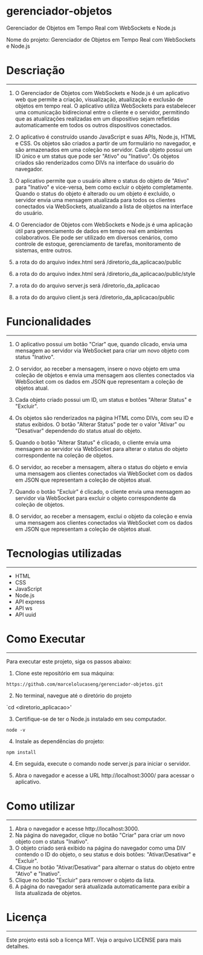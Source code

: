 # gerenciador-objetos
Gerenciador de Objetos em Tempo Real com WebSockets e Node.js

Nome do projeto: Gerenciador de Objetos em Tempo Real com WebSockets e Node.js

# Descriação
  ----------

1.  O Gerenciador de Objetos com WebSockets e Node.js é um aplicativo web que permite a criação, visualização, atualização e exclusão de objetos em tempo real. O aplicativo utiliza WebSockets para estabelecer uma comunicação bidirecional entre o cliente e o servidor, permitindo que as atualizações realizadas em um dispositivo sejam refletidas automaticamente em todos os outros dispositivos conectados.

2.  O aplicativo é construído usando JavaScript e suas APIs, Node.js, HTML e CSS. Os objetos são criados a partir de um formulário no navegador, e são armazenados em uma coleção no servidor. Cada objeto possui um ID único e um status que pode ser "Ativo" ou "Inativo". Os objetos criados são renderizados como DIVs na interface do usuário do navegador.

3.  O aplicativo permite que o usuário altere o status do objeto de "Ativo" para "Inativo" e vice-versa, bem como excluir o objeto completamente. Quando o status do objeto é alterado ou um objeto é excluído, o servidor envia uma mensagem atualizada para todos os clientes conectados via WebSockets, atualizando a lista de objetos na interface do usuário.

4.  O Gerenciador de Objetos com WebSockets e Node.js é uma aplicação útil para gerenciamento de dados em tempo real em ambientes colaborativos. Ele pode ser utilizado em diversos cenários, como controle de estoque, gerenciamento de tarefas, monitoramento de sistemas, entre outros.

5.  a rota do do arquivo index.html será /diretorio_da_aplicacao/public

6.  a rota do do arquivo index.html será /diretorio_da_aplicacao/public/style

7.  a rota do do arquivo server.js será /diretorio_da_aplicacao

8.  a rota do do arquivo client.js será /diretorio_da_aplicacao/public

# Funcionalidades
  ---------------

1.  O aplicativo possui um botão "Criar" que, quando clicado, envia uma mensagem ao servidor via WebSocket para criar um novo objeto com status "Inativo".

2.  O servidor, ao receber a mensagem, insere o novo objeto em uma coleção de objetos e envia uma mensagem aos clientes conectados via WebSocket com os dados em JSON que representam a coleção de objetos atual.

3.  Cada objeto criado possui um ID, um status e botões "Alterar Status" e "Excluir".

4.  Os objetos são renderizados na página HTML como DIVs, com seu ID e status exibidos. O botão "Alterar Status" pode ter o valor "Ativar" ou "Desativar" dependendo do status atual do objeto.

5.  Quando o botão "Alterar Status" é clicado, o cliente envia uma mensagem ao servidor via WebSocket para alterar o status do objeto correspondente na coleção de objetos. 

6.  O servidor, ao receber a mensagem, altera o status do objeto e envia uma mensagem aos clientes conectados via WebSocket com os dados em JSON que representam a coleção de objetos atual.

7.  Quando o botão "Excluir" é clicado, o cliente envia uma mensagem ao servidor via WebSocket para excluir o objeto correspondente da coleção de objetos. 

8.  O servidor, ao receber a mensagem, exclui o objeto da coleção e envia uma mensagem aos clientes conectados via WebSocket com os dados em JSON que representam a coleção de objetos atual.


# Tecnologias utilizadas
  ----------------------

*   HTML
*   CSS
*   JavaScript
*   Node.js
*   API express
*   API ws
*   API uuid

# Como Executar
  -------------

Para executar este projeto, siga os passos abaixo:

1.  Clone este repositório em sua máquina:


`https://github.com/marcelolucaseng/gerenciador-objetos.git`


2.  No terminal, navegue até o diretório do projeto


`cd <diretorio_aplicacao>'

3.  Certifique-se de ter o Node.js instalado em seu computador.

`node -v`

4.  Instale as dependências do projeto:

`npm install`

4.  Em seguida, execute o comando node server.js para iniciar o servidor.

5.  Abra o navegador e acesse a URL http://localhost:3000/ para acessar o aplicativo.

# Como utilizar
  -------------

1.  Abra o navegador e acesse http://localhost:3000.
2.  Na página do navegador, clique no botão "Criar" para criar um novo objeto com o status "Inativo".
3.  O objeto criado será exibido na página do navegador como uma DIV contendo o ID do objeto, o seu status e dois botões: "Ativar/Desativar" e "Excluir".
4.  Clique no botão "Ativar/Desativar" para alternar o status do objeto entre "Ativo" e "Inativo".
5.  Clique no botão "Excluir" para remover o objeto da lista.
6.  A página do navegador será atualizada automaticamente para exibir a lista atualizada de objetos.

# Licença
  -------

Este projeto está sob a licença MIT. Veja o arquivo LICENSE para mais detalhes.